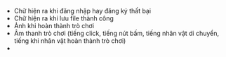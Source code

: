 - Chữ hiện ra khi đăng nhập hay đăng ký thất bại
- Chữ hiện ra khi lưu file thành công
- Ảnh khi hoàn thành trò chơi
- Âm thanh trò chơi (tiếng click, tiếng nút bấm, tiếng nhân vật di chuyển, tiếng khi nhân vật hoàn thành trò chơi)
- 
